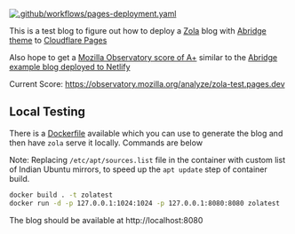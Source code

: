 [![.github/workflows/pages-deployment.yaml](https://github.com/kkaosninja/zola-test/actions/workflows/pages-deployment.yaml/badge.svg?branch=main)](https://github.com/kkaosninja/zola-test/actions/workflows/pages-deployment.yaml)

This is a test blog to figure out how to deploy a [Zola](https://www.getzola.org/) blog with [Abridge theme](https://github.com/Jieiku/abridge) to [Cloudflare Pages](https://pages.cloudflare.com/)

Also hope to get a [Mozilla Observatory score of A+](https://observatory.mozilla.org/analyze/abridge.netlify.app) similar to the [Abridge example blog deployed to Netlify](https://abridge.netlify.app/)

Current Score: https://observatory.mozilla.org/analyze/zola-test.pages.dev

## Local Testing

There is a [Dockerfile](Dockerfile) available which you can use to generate the blog and then have `zola` serve it locally. Commands are below

Note: Replacing `/etc/apt/sources.list` file in the container with custom list of Indian Ubuntu mirrors, to speed up the `apt update` step of container build.

```bash
docker build . -t zolatest
docker run -d -p 127.0.0.1:1024:1024 -p 127.0.0.1:8080:8080 zolatest
```

The blog should be available at http://localhost:8080